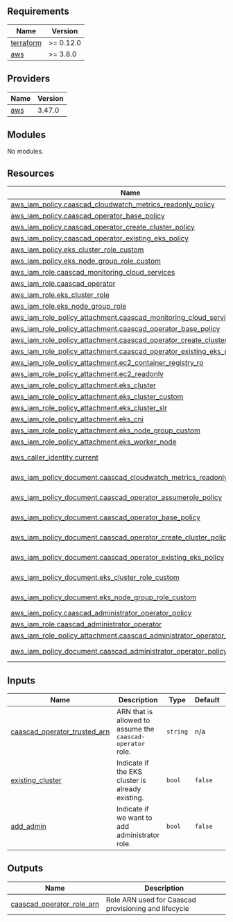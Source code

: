 <!-- BEGINNING OF PRE-COMMIT-TERRAFORM DOCS HOOK -->
## Requirements

| Name | Version |
|------|---------|
| <a name="requirement_terraform"></a> [terraform](#requirement\_terraform) | >= 0.12.0 |
| <a name="requirement_aws"></a> [aws](#requirement\_aws) | >= 3.8.0 |

## Providers

| Name | Version |
|------|---------|
| <a name="provider_aws"></a> [aws](#provider\_aws) | 3.47.0 |

## Modules

No modules.

## Resources

| Name | Type |
|------|------|
| [aws_iam_policy.caascad_cloudwatch_metrics_readonly_policy](https://registry.terraform.io/providers/hashicorp/aws/latest/docs/resources/iam_policy) | resource |
| [aws_iam_policy.caascad_operator_base_policy](https://registry.terraform.io/providers/hashicorp/aws/latest/docs/resources/iam_policy) | resource |
| [aws_iam_policy.caascad_operator_create_cluster_policy](https://registry.terraform.io/providers/hashicorp/aws/latest/docs/resources/iam_policy) | resource |
| [aws_iam_policy.caascad_operator_existing_eks_policy](https://registry.terraform.io/providers/hashicorp/aws/latest/docs/resources/iam_policy) | resource |
| [aws_iam_policy.eks_cluster_role_custom](https://registry.terraform.io/providers/hashicorp/aws/latest/docs/resources/iam_policy) | resource |
| [aws_iam_policy.eks_node_group_role_custom](https://registry.terraform.io/providers/hashicorp/aws/latest/docs/resources/iam_policy) | resource |
| [aws_iam_role.caascad_monitoring_cloud_services](https://registry.terraform.io/providers/hashicorp/aws/latest/docs/resources/iam_role) | resource |
| [aws_iam_role.caascad_operator](https://registry.terraform.io/providers/hashicorp/aws/latest/docs/resources/iam_role) | resource |
| [aws_iam_role.eks_cluster_role](https://registry.terraform.io/providers/hashicorp/aws/latest/docs/resources/iam_role) | resource |
| [aws_iam_role.eks_node_group_role](https://registry.terraform.io/providers/hashicorp/aws/latest/docs/resources/iam_role) | resource |
| [aws_iam_role_policy_attachment.caascad_monitoring_cloud_services](https://registry.terraform.io/providers/hashicorp/aws/latest/docs/resources/iam_role_policy_attachment) | resource |
| [aws_iam_role_policy_attachment.caascad_operator_base_policy](https://registry.terraform.io/providers/hashicorp/aws/latest/docs/resources/iam_role_policy_attachment) | resource |
| [aws_iam_role_policy_attachment.caascad_operator_create_cluster_policy](https://registry.terraform.io/providers/hashicorp/aws/latest/docs/resources/iam_role_policy_attachment) | resource |
| [aws_iam_role_policy_attachment.caascad_operator_existing_eks_policy](https://registry.terraform.io/providers/hashicorp/aws/latest/docs/resources/iam_role_policy_attachment) | resource |
| [aws_iam_role_policy_attachment.ec2_container_registry_ro](https://registry.terraform.io/providers/hashicorp/aws/latest/docs/resources/iam_role_policy_attachment) | resource |
| [aws_iam_role_policy_attachment.ec2_readonly](https://registry.terraform.io/providers/hashicorp/aws/latest/docs/resources/iam_role_policy_attachment) | resource |
| [aws_iam_role_policy_attachment.eks_cluster](https://registry.terraform.io/providers/hashicorp/aws/latest/docs/resources/iam_role_policy_attachment) | resource |
| [aws_iam_role_policy_attachment.eks_cluster_custom](https://registry.terraform.io/providers/hashicorp/aws/latest/docs/resources/iam_role_policy_attachment) | resource |
| [aws_iam_role_policy_attachment.eks_cluster_slr](https://registry.terraform.io/providers/hashicorp/aws/latest/docs/resources/iam_role_policy_attachment) | resource |
| [aws_iam_role_policy_attachment.eks_cni](https://registry.terraform.io/providers/hashicorp/aws/latest/docs/resources/iam_role_policy_attachment) | resource |
| [aws_iam_role_policy_attachment.eks_node_group_custom](https://registry.terraform.io/providers/hashicorp/aws/latest/docs/resources/iam_role_policy_attachment) | resource |
| [aws_iam_role_policy_attachment.eks_worker_node](https://registry.terraform.io/providers/hashicorp/aws/latest/docs/resources/iam_role_policy_attachment) | resource |
| [aws_caller_identity.current](https://registry.terraform.io/providers/hashicorp/aws/latest/docs/data-sources/caller_identity) | data source |
| [aws_iam_policy_document.caascad_cloudwatch_metrics_readonly_policy](https://registry.terraform.io/providers/hashicorp/aws/latest/docs/data-sources/iam_policy_document) | data source |
| [aws_iam_policy_document.caascad_operator_assumerole_policy](https://registry.terraform.io/providers/hashicorp/aws/latest/docs/data-sources/iam_policy_document) | data source |
| [aws_iam_policy_document.caascad_operator_base_policy](https://registry.terraform.io/providers/hashicorp/aws/latest/docs/data-sources/iam_policy_document) | data source |
| [aws_iam_policy_document.caascad_operator_create_cluster_policy](https://registry.terraform.io/providers/hashicorp/aws/latest/docs/data-sources/iam_policy_document) | data source |
| [aws_iam_policy_document.caascad_operator_existing_eks_policy](https://registry.terraform.io/providers/hashicorp/aws/latest/docs/data-sources/iam_policy_document) | data source |
| [aws_iam_policy_document.eks_cluster_role_custom](https://registry.terraform.io/providers/hashicorp/aws/latest/docs/data-sources/iam_policy_document) | data source |
| [aws_iam_policy_document.eks_node_group_role_custom](https://registry.terraform.io/providers/hashicorp/aws/latest/docs/data-sources/iam_policy_document) | data source |
| [aws_iam_policy.caascad_administrator_operator_policy](https://registry.terraform.io/providers/hashicorp/aws/latest/docs/resources/iam_policy) | resource |
| [aws_iam_role.caascad_administrator_operator](https://registry.terraform.io/providers/hashicorp/aws/latest/docs/resources/iam_role) | resource |
| [aws_iam_role_policy_attachment.caascad_administrator_operator_policy](https://registry.terraform.io/providers/hashicorp/aws/latest/docs/resources/iam_role_policy_attachment) | resource |
| [aws_iam_policy_document.caascad_administrator_operator_policy](https://registry.terraform.io/providers/hashicorp/aws/latest/docs/data-sources/iam_policy_document) | data source |

## Inputs

| Name | Description | Type | Default | Required |
|------|-------------|------|---------|:--------:|
| <a name="input_caascad_operator_trusted_arn"></a> [caascad\_operator\_trusted\_arn](#input\_caascad\_operator\_trusted\_arn) | ARN that is allowed to assume the `caascad-operator` role. | `string` | n/a | yes |
| <a name="input_existing_cluster"></a> [existing\_cluster](#input\_existing\_cluster) | Indicate if the EKS cluster is already existing. | `bool` | `false` | no |
| <a name="add_admin"></a> [add\_admin](#input\_add\_admin) | Indicate if we want to add administrator role. | `bool` | `false` | no |

## Outputs

| Name | Description |
|------|-------------|
| <a name="output_caascad_operator_role_arn"></a> [caascad\_operator\_role\_arn](#output\_caascad\_operator\_role\_arn) | Role ARN used for Caascad provisioning and lifecycle |
<!-- END OF PRE-COMMIT-TERRAFORM DOCS HOOK -->
